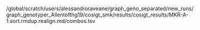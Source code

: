 /global/scratch/users/alessandroraveane/graph_geno_separated/new_runs/graph_genotyper_Allentofthg19/cosigt_smk/results/cosigt_results/MKR-A-1.sort.rmdup.realign.md/combos.tsv